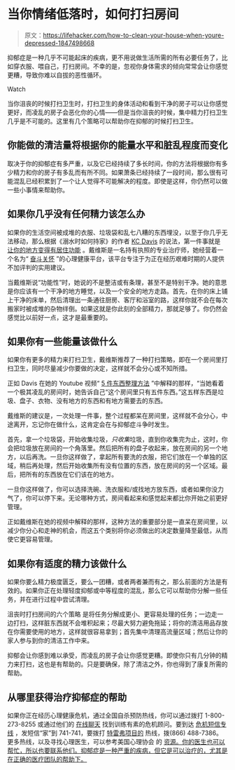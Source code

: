 # 当你情绪低落时，如何打扫房间

> 原文：<https://lifehacker.com/how-to-clean-your-house-when-youre-depressed-1847498668>

抑郁症是一种几乎不可能起床的疾病，更不用说做生活所需的所有必要任务了，比如穿衣服、喂自己，打扫房间。不幸的是，忽视你身体需求的倾向常常会让你感觉更糟，导致你难以自拔的恶性循环。

Watch

当你沮丧的时候打扫卫生时，打扫卫生的身体活动和看到干净的房子可以让你感觉更好，而凌乱的房子会恶化你的心情——但是当你沮丧的时候，集中精力打扫卫生几乎是不可能的。这里有几个策略可以帮助你在抑郁的时候打扫卫生。

## **你能做的清洁量将根据你的能量水平和脏乱程度而变化**

取决于你的抑郁症有多严重，以及它已经持续了多长时间，你的方法将根据你有多少精力和你的房子有多乱而有所不同。如果萧条已经持续了一段时间，那么很有可能混乱已经积累到了一个让人觉得不可能解决的程度。即使是这样，你仍然可以做一些小事情来帮助你。

## **如果你几乎没有任何精力该怎么办**

如果你的生活空间被成堆的衣服、垃圾袋和乱七八糟的东西埋没，以至于你几乎无法移动，那么根据《溺水时如何持家》的作者 [KC Davis](https://www.strugglecare.com/about) 的说法，第一件事就是 [让你的地方变得有居住功能](https://www.youtube.com/watch?v=Pe9NBn67yxU) 。戴维斯是一名持有执照的专业治疗师，她经营着一个名为“ [奋斗关怀](https://www.strugglecare.com/about) ”的心理健康平台，该平台专注于为正在经历艰难时期的人提供不加评判的实用建议。

当戴维斯说“功能性”时，她说的不是整洁或有条理，甚至不是特别干净。她的意思是你应该有一个干净的地方睡觉，以及一个安全的地方走路。首先，在你的床上铺上干净的床单，然后清理出一条通往厨房、客厅和浴室的路，这样你就不会在每次搬家时被成堆的杂物绊倒。如果这就是你此刻的全部精力，那就足够了。你仍然会感觉比以前好一点，这才是最重要的。

## **如果你有一些能量该做什么**

如果你有更多的精力来打扫卫生，戴维斯推荐了一种打扫策略，即在一个房间里打扫卫生，同时尽量减少你要做的决定，这样就不会分心或不知所措。

正如 Davis 在她的 Youtube 视频“ [5 件东西整理方法](https://www.youtube.com/watch?v=Pe9NBn67yxU) ”中解释的那样，“当她看着一个极其凌乱的房间时，她告诉自己“这个房间里只有五件东西。”这五样东西是垃圾、盘子、衣物、没有地方的东西和有地方需要去的东西。

戴维斯的建议是，一次处理一件事，整个过程都呆在房间里，这样就不会分心，中途离开，忘记你在做什么，这肯定会在与抑郁症斗争时发生。

首先，拿一个垃圾袋，开始收集垃圾，*只收集*垃圾，直到你收集完为止，这时，你会把垃圾放在房间的一个角落里。然后把所有的盘子收起来，放在房间的另一个地方，以后再洗。一旦你这样做了，拿起所有要洗的衣服，把它们放在一个单独的区域，稍后再处理，然后开始收集所有没有位置的东西，放在房间的另一个区域。最后，把所有的东西放在它们该在的地方。

一旦你这样做了，你可以选择洗碗、洗衣服和/或找地方放东西，或者如果你没力气了，你可以停下来。无论哪种方式，房间看起来和感觉起来都比你开始之前更好管理。

正如戴维斯在她的视频中解释的那样，这种方法的重要部分是一直呆在房间里，以减少你分心和走神的机会，而这五个类别将你必须做出的决定数量降至最低，从而使它更容易管理。

## **如果你有适度的精力该做什么**

如果你要么精力极度匮乏，要么一团糟，或者两者兼而有之，那么前面的方法是有效的。如果你正在处理轻度抑郁或中等程度的混乱，那么它可以帮助你分解一些任务，并在进行过程中尝试清理。

沮丧时打扫房间的六个策略 是将任务分解成更小、更容易处理的任务；一边走一边打扫，这样脏东西就不会堆积起来；尽最大努力避免拖延；将你的清洁用品存放在你需要使用的地方，这样就很容易拿到；首先集中清理高流量区域；然后让你的家人参与到你的清洁工作中来。

抑郁会让你感到难以承受，而凌乱的房子会让你感觉更糟。即使你只有几分钟的精力来打扫，这也是有帮助的。只是要确保，除了清洁之外，你也得到了康复所需的帮助。

## 从哪里获得治疗抑郁症的帮助

如果你正在经历心理健康危机，通过全国自杀预防热线，你可以通过拨打 1-800-273-8255 或通过他们的 [在线聊天](https://suicidepreventionlifeline.org/chat/) 找到训练有素的危机顾问。要到达 [危机短信专线](https://www.crisistextline.org/) ，发短信“家”到 741-741，要拨打 [特雷弗项目的](https://www.thetrevorproject.org/) 热线，拨(866) 488-7386。更多热线，以及寻找心理医生，可以参考美国心理协会 的 [资源。你的医生也可以帮忙，所以也要联系他们。抑郁症是一种严重的疾病，但它是可以治疗的，尤其是在正确的医疗团队的帮助下。](https://www.apa.org/topics/crisis-hotlines)